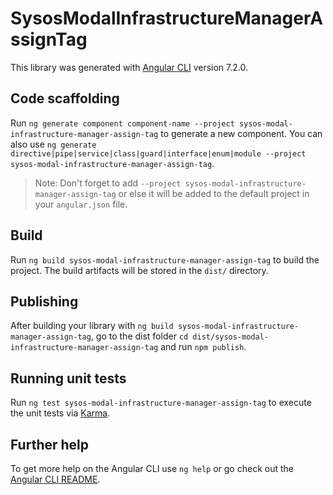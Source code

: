 # SysosModalInfrastructureManagerAssignTag

This library was generated with [Angular CLI](https://github.com/angular/angular-cli) version 7.2.0.

## Code scaffolding

Run `ng generate component component-name --project sysos-modal-infrastructure-manager-assign-tag` to generate a new component. You can also use `ng generate directive|pipe|service|class|guard|interface|enum|module --project sysos-modal-infrastructure-manager-assign-tag`.
> Note: Don't forget to add `--project sysos-modal-infrastructure-manager-assign-tag` or else it will be added to the default project in your `angular.json` file. 

## Build

Run `ng build sysos-modal-infrastructure-manager-assign-tag` to build the project. The build artifacts will be stored in the `dist/` directory.

## Publishing

After building your library with `ng build sysos-modal-infrastructure-manager-assign-tag`, go to the dist folder `cd dist/sysos-modal-infrastructure-manager-assign-tag` and run `npm publish`.

## Running unit tests

Run `ng test sysos-modal-infrastructure-manager-assign-tag` to execute the unit tests via [Karma](https://karma-runner.github.io).

## Further help

To get more help on the Angular CLI use `ng help` or go check out the [Angular CLI README](https://github.com/angular/angular-cli/blob/master/README.md).
